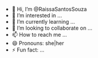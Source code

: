- 👋 Hi, I’m @RaissaSantosSouza
- 👀 I’m interested in ...
- 🌱 I’m currently learning ...
- 💞️ I’m looking to collaborate on ...
- 📫 How to reach me ...
- 😄 Pronouns: she|her
- ⚡ Fun fact: ...

<!---
RaissaSantosSouza/RaissaSantosSouza is a ✨ special ✨ repository because its `README.md` (this file) appears on your GitHub profile.
You can click the Preview link to take a look at your changes.
--->
